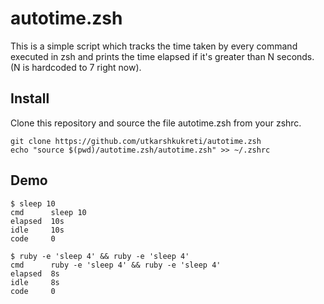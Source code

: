 # autotime.zsh

This is a simple script which tracks the time taken by every command executed
in zsh and prints the time elapsed if it's greater than N seconds. (N is
hardcoded to 7 right now).

## Install

Clone this repository and source the file autotime.zsh from your zshrc.

    git clone https://github.com/utkarshkukreti/autotime.zsh
    echo "source $(pwd)/autotime.zsh/autotime.zsh" >> ~/.zshrc

## Demo

    $ sleep 10
    cmd      sleep 10
    elapsed  10s
    idle     10s
    code     0

    $ ruby -e 'sleep 4' && ruby -e 'sleep 4'
    cmd      ruby -e 'sleep 4' && ruby -e 'sleep 4'
    elapsed  8s
    idle     8s
    code     0
